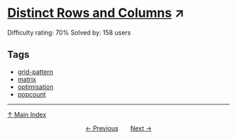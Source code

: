 # [Distinct Rows and Columns](https://projecteuler.net/problem=782) ↗️

Difficulty rating: 70%
Solved by: 158 users
## Tags

- [grid-pattern](../tags/grid-pattern.md)
- [matrix](../tags/matrix.md)
- [optimisation](../tags/optimisation.md)
- [popcount](../tags/popcount.md)



---

[↑ Main Index](../README.md)


<div align=center><a href='781.md'>← Previous</a> &nbsp;&nbsp; &nbsp;&nbsp;  <a href='783.md'>Next →</a></div>
